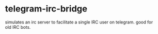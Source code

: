 # telegram-irc-bridge
simulates an irc server to facilitate a single IRC user on telegram. good for old IRC bots.
